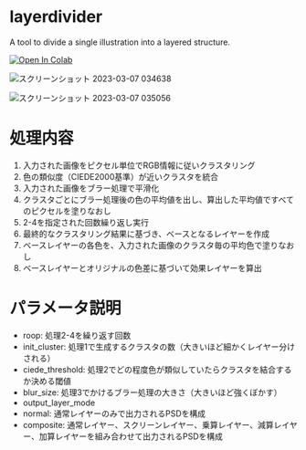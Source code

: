 # layerdivider
A tool to divide a single illustration into a layered structure.

[![Open In Colab](https://colab.research.google.com/assets/colab-badge.svg)](https://colab.research.google.com/github/mattyamonaca/layerdivider/blob/main/layerdivider_launch.ipynb)

![スクリーンショット 2023-03-07 034638](https://user-images.githubusercontent.com/48423148/223202706-5c6e9108-0cf4-40dc-b840-9c3df3d540da.png)

![スクリーンショット 2023-03-07 035056](https://user-images.githubusercontent.com/48423148/223203504-f443f7a7-4123-42e4-b0fb-cabde491712a.png)


# 処理内容
1. 入力された画像をピクセル単位でRGB情報に従いクラスタリング
2. 色の類似度（CIEDE2000基準）が近いクラスタを統合
3. 入力された画像をブラー処理で平滑化
4. クラスタごとにブラー処理後の色の平均値を出し、算出した平均値ですべてのピクセルを塗りなおし
5. 2-4を指定された回数繰り返し実行
6. 最終的なクラスタリング結果に基づき、ベースとなるレイヤーを作成
7. ベースレイヤーの各色を、入力された画像のクラスタ毎の平均色で塗りなおし
8. ベースレイヤーとオリジナルの色差に基づいて効果レイヤーを算出

# パラメータ説明
* roop: 処理2-4を繰り返す回数
* init_cluster: 処理1で生成するクラスタの数（大きいほど細かくレイヤー分けされる）
* ciede_threshold: 処理2でどの程度色が類似していたらクラスタを結合するか決める閾値
* blur_size: 処理3でかけるブラー処理の大きさ（大きいほど強くぼかす）
* output_layer_mode
 * normal: 通常レイヤーのみで出力されるPSDを構成
 * composite: 通常レイヤー、スクリーンレイヤー、乗算レイヤー、減算レイヤー、加算レイヤーを組み合わせて出力されるPSDを構成
